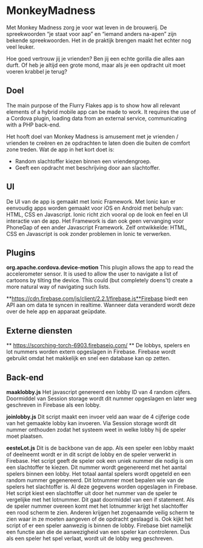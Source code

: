 # MonkeyMadness
Met Monkey Madness zorg je voor wat leven in de brouwerij. De spreekwoorden “je staat voor aap” en “iemand anders na-apen” zijn bekende spreekwoorden. Het in de praktijk brengen maakt het echter nog veel leuker. 

Hoe goed vertrouw jij je vrienden? Ben jij een echte gorilla die alles aan durft. Of heb je altijd een grote mond, maar als je een opdracht uit moet voeren krabbel je terug?

## Doel
The main purpose of the Flurry Flakes app is to show how all relevant elements of a hybrid mobile app can be made to work. It requires the use of a Cordova plugin, loading data from an external service, communicating with a PHP back-end.

Het hooft doel van Monkey Madness is amusement met je vrienden / vrienden te creëren en ze opdrachten te laten doen die buiten de comfort zone treden.
Wat de app in het kort doet is:
- Random slachtoffer kiezen binnen een vriendengroep.
- Geeft een opdracht met beschrijving door aan slachtoffer.

## UI
De UI van de app is gemaakt met Ionic Framework. Met Ionic kan er eenvoudig apps worden gemaakt voor iOS en Android met behulp van: HTML, CSS en Javascript. Ionic richt zich vooral op de look en feel en UI interactie van de app. Het Framework is dan ook geen vervanging voor PhoneGap of een ander Javascript Framework. Zelf ontwikkelde: HTML, CSS en Javascript is ook zonder problemen in Ionic te verwerken.

## Plugins
**org.apache.cordova.device-motion** This plugin allows the app to read the accelerometer sensor. It is used to allow the user to navigate a list of cartoons by tilting the device. This could (but completely doens't) create a more natural way of navigating such lists.

**https://cdn.firebase.com/js/client/2.2.1/firebase.js**Firebase biedt een API aan om data te syncen in realtime. Wanneer data veranderd wordt deze over de hele app en apparaat geüpdate.


## Externe diensten 
** https://scorching-torch-6903.firebaseio.com/ ** De lobbys, spelers en lot nummers worden extern opgeslagen in Firebase. Firebase wordt gebruikt omdat het makkelijk en snel een database kan op zetten.  


## Back-end

**maaklobby.js** Het javascript genereerd een lobby ID van 4 random cijfers. Doormiddel van Session storage wordt dit nummer opgeslagen en later weg geschreven in Firebase als een lobby.

**joinlobby.js** Dit script maakt een invoer veld aan waar de 4 cijferige code van het gemaakte lobby kan invoeren. Via Session storage wordt dit nummer onthouden zodat het systeem weet in welke lobby hij de speler moet plaatsen.

**eesteLot.js** Dit is de backbone van de app. Als een speler een lobby maakt of deelneemt wordt er in dit script de lobby en de speler verwerkt in Firebase. Het script geeft de speler ook een uniek nummer die nodig is om een slachtoffer te kiezen. Dit nummer wordt gegenereerd met het aantal spelers binnen een lobby. Het totaal aantal spelers wordt opgeteld en een random nummer gegenereerd. Dit lotnummer moet bepalen wie van de spelers het slachtoffer is. Al deze gegevens worden opgeslagen in Firebase.  
Het script kiest een slachtoffer uit door het nummer van de speler te vergelijke met het lotnummer. Dit gaat doormiddel van een if statement. Als de speler nummer overeen komt met het lotnummer krijgt het slachtoffer een rood scherm te zien. Anderen krijgen het zogenaamde veilig scherm te zien waar in ze moeten aangeven of de opdracht geslaagd is. 
Ook kijkt het script of er een speler aanwezig is binnen de lobby. Firebase biet namelijk een functie aan die de aanwezigheid van een speler kan controleren. Dus als een speler het spel verlaat, wordt uit de lobby weg geschreven.
